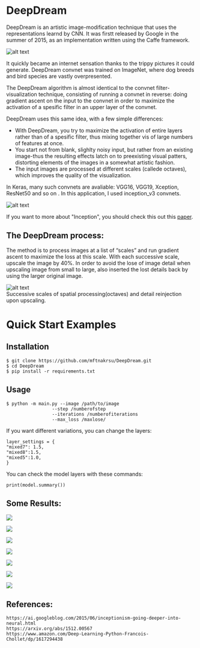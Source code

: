 # DeepDream

DeepDream is an artistic image-modification technique that uses the representations learnd by CNN. It was firstt released by Google in the summer of 2015, as an implementation written using the Caffe framework. 

![alt text](https://images.fastcompany.net/image/upload/w_1153,ar_16:9,c_fill,g_auto,f_auto,q_auto,fl_lossy/wp-cms/uploads/2015/07/3048941-poster-p-1-why-google-deep-dreams-of-dogs.jpg)


It quickly became an internet sensation thanks to the trippy pictures it could generate. DeepDream convnet was trained on ImageNet, where dog breeds and bird species are vastly overpresented.

The DeepDream algorithm is almost identical to the convnet filter-visualization technique, consisting of running a convnet in reverse: doing gradient ascent on the input to the convnet in order to maximize the activation of a spesific filter in an upper layer of the convnet.

DeepDream uses this same idea, with a few simple differences:

- With DeepDream,  you try to maximize the activation of entire layers rather than of a spesific filter, thus mixing together vis of large numbers of features at once.  
- You start not from blank, slighlty noisy input, but rather from an existing image-thus the resulting effects latch on to preexisting visual patters, distorting elements of the images in a somewhat artistic fashion.  
- The input images are processed at different scales (callede octaves), which improves the quality of the visualization.  

In Keras, many such convnets are avaliable: VGG16, VGG19, Xception, ResNet50 and so on . In this application, I used inception_v3 convnets.

![alt text](https://paperswithcode.com/media/methods/inceptionv3onc--oview_vjAbOfw.png)

If you want to more about "Inception", you should check this out this [paper](https://arxiv.org/pdf/1512.00567.pdf).  


## The DeepDream process:

The method is to process images at a list of “scales” and run gradient ascent to maximize the loss at this scale. With each successive scale, upscale the image by 40%. In order to avoid the lose of image detail when upscaling image from small to large, also inserted the lost details back by using the larger original image.

![alt text](https://miro.medium.com/max/4060/1*MiknXo0BmGEecSWDkABHvA.png)  
Successive scales of spatial processing(octaves) and detail reinjection upon upscaling.

# Quick Start Examples

## Installation

    $ git clone https://github.com/mftnakrsu/DeepDream.git  
    $ cd DeepDream  
    $ pip install -r requirements.txt  
    
## Usage 
    $ python -m main.py --image /path/to/image
                     --step /numberofstep
                     --iterations /numberofiterations
                     --max_loss /maxlose/
                     
If you want different variations, you can change the layers:

    layer_settings = {
    "mixed7": 1.5,
    "mixed8":1.5,
    "mixed5":1.0,
    }

You can check the model layers with these commands:

    print(model.summary())

## Some Results:

![](img/4.png)

![](img/8.png)

![](img/2.png)

![](img/9.png)

![](img/1.png)

![](img/6.png)

![](img/7.png)

## References:

    https://ai.googleblog.com/2015/06/inceptionism-going-deeper-into-neural.html  
    https://arxiv.org/abs/1512.00567  
    https://www.amazon.com/Deep-Learning-Python-Francois-Chollet/dp/1617294438
